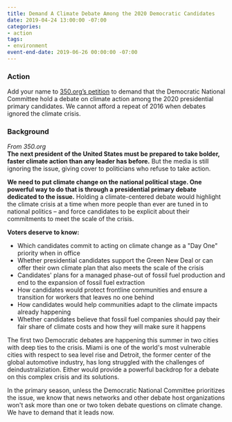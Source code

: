 ```yaml
---
title: Demand A Climate Debate Among the 2020 Democratic Candidates
date: 2019-04-24 13:00:00 -07:00
categories:
- action
tags:
- environment
event-end-date: 2019-06-26 00:00:00 -07:00
---
```


### Action
Add your name to [350.org’s petition](https://350action.org/climate-debate-2020-dnc-petition/) to demand that the Democratic National Committee hold a debate on climate action among the 2020 presidential primary candidates.  We cannot afford a repeat of 2016 when debates ignored the climate crisis.  

### Background
*From 350.org*  
**The next president of the United States must be prepared to take bolder, faster climate action than any leader has before.** But the media is still ignoring the issue, giving cover to politicians who refuse to take action.  

**We need to put climate change on the national political stage. One powerful way to do that is through a presidential primary debate dedicated to the issue.** Holding a climate-centered debate would highlight the climate crisis at a time when more people than ever are tuned in to national politics – and force candidates to be explicit about their commitments to meet the scale of the crisis.  

**Voters deserve to know:**
* Which candidates commit to acting on climate change as a "Day One" priority when in office  
* Whether presidential candidates support the Green New Deal or can offer their own climate plan that also meets the scale of the crisis  
* Candidates' plans for a managed phase-out of fossil fuel production and end to the expansion of fossil fuel extraction  
* How candidates would protect frontline communities and ensure a transition for workers that leaves no one behind  
* How candidates would help communities adapt to the climate impacts already happening  
* Whether candidates believe that fossil fuel companies should pay their fair share of climate costs and how they will make sure it happens  

The first two Democratic debates are happening this summer in two cities with deep ties to the crisis. Miami is one of the world's most vulnerable cities with respect to sea level rise and Detroit, the former center of the global automotive industry, has long struggled with the challenges of deindustraliziation. Either would provide a powerful backdrop for a debate on this complex crisis and its solutions.  

In the primary season, unless the Democratic National Committee prioritizes the issue, we know that news networks and other debate host organizations won't ask more than one or two token debate questions on climate change. We have to demand that it leads now.
